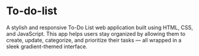 # To-do-list
A stylish and responsive To-Do List web application built using HTML, CSS, and JavaScript. This app helps users stay organized by allowing them to create, update, categorize, and prioritize their tasks — all wrapped in a sleek gradient-themed interface.
